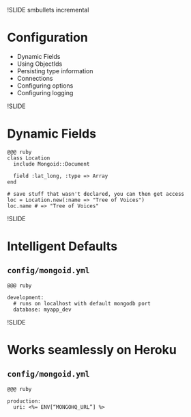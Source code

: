 !SLIDE smbullets incremental

# Configuration

* Dynamic Fields
* Using ObjectIds
* Persisting type information
* Connections
* Configuring options
* Configuring logging

!SLIDE

# Dynamic Fields

    @@@ ruby
    class Location
      include Mongoid::Document

      field :lat_long, :type => Array
    end

    # save stuff that wasn't declared, you can then get access
    loc = Location.new(:name => "Tree of Voices")
    loc.name # => "Tree of Voices"


!SLIDE

# Intelligent Defaults

## `config/mongoid.yml`

    @@@ ruby

    development:
      # runs on localhost with default mongodb port
      database: myapp_dev




!SLIDE

# Works seamlessly on Heroku

## `config/mongoid.yml`

    @@@ ruby

    production:
      uri: <%= ENV[“MONGOHQ_URL”] %>

